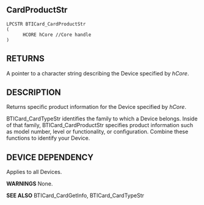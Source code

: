 ## **CardProductStr**

```
LPCSTR BTICard_CardProductStr
(
      HCORE hCore //Core handle
)
```
## **RETURNS**

A pointer to a character string describing the Device specified by *hCore*.

## **DESCRIPTION**

Returns specific product information for the Device specified by *hCore*.

BTICard\_CardTypeStr identifies the family to which a Device belongs. Inside of that family, BTICard\_CardProductStr specifies product information such as model number, level or functionality, or configuration. Combine these functions to identify your Device.

## **DEVICE DEPENDENCY**

Applies to all Devices.

**WARNINGS** None.

**SEE ALSO** BTICard\_CardGetInfo, BTICard\_CardTypeStr